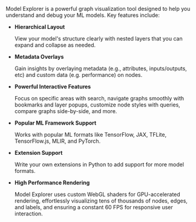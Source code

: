 Model Explorer is a powerful graph visualization tool
designed to help you understand and debug your ML models. Key features include:

*   **Hierarchical Layout**
   
    View your model's structure clearly with nested layers that you can expand and collapse as needed.

*   **Metadata Overlays**

    Gain insights by overlaying metadata (e.g., attributes, inputs/outputs, etc) and custom data (e.g. performance) on nodes.

*   **Powerful Interactive Features**

    Focus on specific areas with search, navigate graphs smoothly with bookmarks and layer popups,
    customize node styles with queries, compare graphs side-by-side, and more.
 
*   **Popular ML Framework Support**
    
    Works with popular ML formats like TensorFlow, JAX, TFLite, TensorFlow.js, MLIR, and PyTorch.

*   **Extension Support**

    Write your own extensions in Python to add support for more model formats.

*   **High Performance Rendering**

    Model Explorer uses custom WebGL shaders for GPU-accelerated rendering, effortlessly
    visualizing tens of thousands of nodes, edges, and labels, and ensuring a constant
    60 FPS for responsive user interaction.